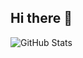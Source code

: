 ## Hi there 👋

![GitHub Stats](https://streak-stats.demolab.com?user=saptapanBarua&theme=blue-green&hide_border=true)
<!--
<img src="https://github-readme-stats.vercel.app/api/top-langs/?username=saptapanBarua&theme=blue-green&show_icons=true&hide_border=true&layout=compact" alt="saptapanBarua's GitHub Stats" />
<img src="https://github-readme-stats.vercel.app/api?username=saptapanBarua&theme=blue-green&show_icons=true&hide_border=true&count_private=false" alt="saptapanBarua's GitHub Stats" />
-->

<!--
**saptapanBarua/saptapanBarua** is a ✨ _special_ ✨ repository because its `README.md` (this file) appears on your GitHub profile.

Here are some ideas to get you started:

- 🔭 I’m currently working on ...
- 🌱 I’m currently learning ...
- 👯 I’m looking to collaborate on ...
- 🤔 I’m looking for help with ...
- 💬 Ask me about ...
- 📫 How to reach me: ...
- 😄 Pronouns: ...
- ⚡ Fun fact: ...
-->
